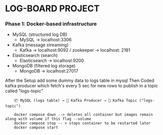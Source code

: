 # LOG-BOARD PROJECT

### Phase 1: Docker-based infrastructure
- MySQL (structured log DB)
    - MySQL → localhost:3306
- Kafka (message streaming)
    - Kafka → localhost:9092 / zookeeper -> localhost: 2181
- Elasticsearch (search)
    - Elasticsearch → localhost:9200
- MongoDB (filtered log storage)
    - MongoDB → localhost:27017

After the Setup add some dummy data to logs table in mysql
Then Coded kafka producer which fetch's every 5 sec for new rows to publish in a topic called "logs-topic"

```
    📦 MySQL (logs table) → 🧠 Kafka Producer → 📣 Kafka Topic ("logs-topic")
```

```
    docker compose down --> deletes all container but images remain along with volume if this flag --volume
    docker compose stop -- > stops container to be restarted later
    docker compose start

```


